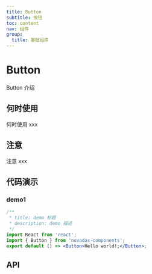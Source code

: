 ```yaml
---
title: Button
subtitle: 按钮
toc: content
nav: 组件
group:
  title: 基础组件
---
```


# Button

Button 介绍

## 何时使用

何时使用 xxx

## 注意

注意 xxx

## 代码演示

### demo1

<code src="./demo/basic.tsx"></code>

```jsx
/**
 * title: demo 标题
 * description: demo 描述
 */
import React from 'react';
import { Button } from 'novadax-components';
export default () => <Button>Hello world!;</Button>;
```

## API
